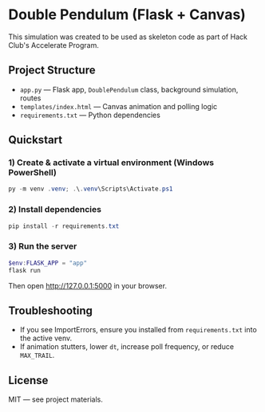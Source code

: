 # Double Pendulum (Flask + Canvas)

This simulation was created to be used as skeleton code as part of Hack Club's Accelerate Program.

## Project Structure
- `app.py` — Flask app, `DoublePendulum` class, background simulation, routes
- `templates/index.html` — Canvas animation and polling logic
- `requirements.txt` — Python dependencies


## Quickstart

### 1) Create & activate a virtual environment (Windows PowerShell)
```powershell
py -m venv .venv; .\.venv\Scripts\Activate.ps1
```

### 2) Install dependencies
```powershell
pip install -r requirements.txt
```

### 3) Run the server
```powershell
$env:FLASK_APP = "app"
flask run
```
Then open http://127.0.0.1:5000 in your browser.

## Troubleshooting
- If you see ImportErrors, ensure you installed from `requirements.txt` into the active venv.
- If animation stutters, lower `dt`, increase poll frequency, or reduce `MAX_TRAIL`.

## License
MIT — see project materials.
